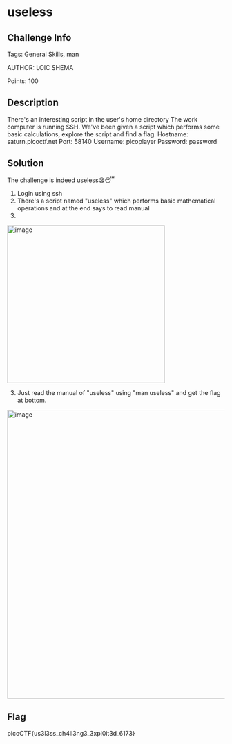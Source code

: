 # useless

## Challenge Info 

Tags: General Skills, man

AUTHOR: LOIC SHEMA

Points: 100

## Description

There's an interesting script in the user's home directory
The work computer is running SSH. We've been given a script which performs some basic calculations, explore the script and find a flag.
Hostname: saturn.picoctf.net
Port:     58140
Username: picoplayer
Password: password


## Solution 

The challenge is indeed useless😪😴
1. Login using ssh  
2. There's a script named "useless" which performs basic mathematical operations and at the end says to read manual 
3. 
<img width="365" alt="image" src="https://user-images.githubusercontent.com/66155978/225892816-2246cb08-25e0-49b2-a645-c156e70d7900.png">

3. Just read the manual of "useless" using "man useless" and get the flag at bottom. 

<img width="668" alt="image" src="https://user-images.githubusercontent.com/66155978/225893027-8b4b8aa6-c4d9-4f8f-b35d-e4832e0eff47.png">


## Flag 
picoCTF{us3l3ss_ch4ll3ng3_3xpl0it3d_6173}
